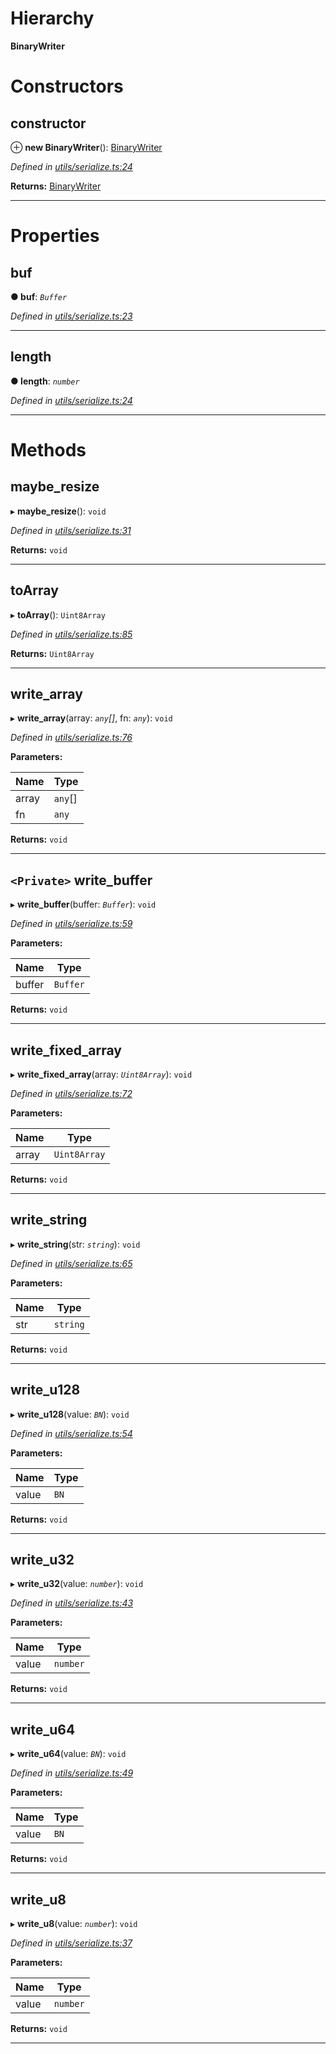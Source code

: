 

# Hierarchy

**BinaryWriter**

# Constructors

<a id="constructor"></a>

##  constructor

⊕ **new BinaryWriter**(): [BinaryWriter](_utils_serialize_.binarywriter.md)

*Defined in [utils/serialize.ts:24](https://github.com/nearprotocol/nearlib/blob/fb0e31a/src.ts/utils/serialize.ts#L24)*

**Returns:** [BinaryWriter](_utils_serialize_.binarywriter.md)

___

# Properties

<a id="buf"></a>

##  buf

**● buf**: *`Buffer`*

*Defined in [utils/serialize.ts:23](https://github.com/nearprotocol/nearlib/blob/fb0e31a/src.ts/utils/serialize.ts#L23)*

___
<a id="length"></a>

##  length

**● length**: *`number`*

*Defined in [utils/serialize.ts:24](https://github.com/nearprotocol/nearlib/blob/fb0e31a/src.ts/utils/serialize.ts#L24)*

___

# Methods

<a id="maybe_resize"></a>

##  maybe_resize

▸ **maybe_resize**(): `void`

*Defined in [utils/serialize.ts:31](https://github.com/nearprotocol/nearlib/blob/fb0e31a/src.ts/utils/serialize.ts#L31)*

**Returns:** `void`

___
<a id="toarray"></a>

##  toArray

▸ **toArray**(): `Uint8Array`

*Defined in [utils/serialize.ts:85](https://github.com/nearprotocol/nearlib/blob/fb0e31a/src.ts/utils/serialize.ts#L85)*

**Returns:** `Uint8Array`

___
<a id="write_array"></a>

##  write_array

▸ **write_array**(array: *`any`[]*, fn: *`any`*): `void`

*Defined in [utils/serialize.ts:76](https://github.com/nearprotocol/nearlib/blob/fb0e31a/src.ts/utils/serialize.ts#L76)*

**Parameters:**

| Name | Type |
| ------ | ------ |
| array | `any`[] |
| fn | `any` |

**Returns:** `void`

___
<a id="write_buffer"></a>

## `<Private>` write_buffer

▸ **write_buffer**(buffer: *`Buffer`*): `void`

*Defined in [utils/serialize.ts:59](https://github.com/nearprotocol/nearlib/blob/fb0e31a/src.ts/utils/serialize.ts#L59)*

**Parameters:**

| Name | Type |
| ------ | ------ |
| buffer | `Buffer` |

**Returns:** `void`

___
<a id="write_fixed_array"></a>

##  write_fixed_array

▸ **write_fixed_array**(array: *`Uint8Array`*): `void`

*Defined in [utils/serialize.ts:72](https://github.com/nearprotocol/nearlib/blob/fb0e31a/src.ts/utils/serialize.ts#L72)*

**Parameters:**

| Name | Type |
| ------ | ------ |
| array | `Uint8Array` |

**Returns:** `void`

___
<a id="write_string"></a>

##  write_string

▸ **write_string**(str: *`string`*): `void`

*Defined in [utils/serialize.ts:65](https://github.com/nearprotocol/nearlib/blob/fb0e31a/src.ts/utils/serialize.ts#L65)*

**Parameters:**

| Name | Type |
| ------ | ------ |
| str | `string` |

**Returns:** `void`

___
<a id="write_u128"></a>

##  write_u128

▸ **write_u128**(value: *`BN`*): `void`

*Defined in [utils/serialize.ts:54](https://github.com/nearprotocol/nearlib/blob/fb0e31a/src.ts/utils/serialize.ts#L54)*

**Parameters:**

| Name | Type |
| ------ | ------ |
| value | `BN` |

**Returns:** `void`

___
<a id="write_u32"></a>

##  write_u32

▸ **write_u32**(value: *`number`*): `void`

*Defined in [utils/serialize.ts:43](https://github.com/nearprotocol/nearlib/blob/fb0e31a/src.ts/utils/serialize.ts#L43)*

**Parameters:**

| Name | Type |
| ------ | ------ |
| value | `number` |

**Returns:** `void`

___
<a id="write_u64"></a>

##  write_u64

▸ **write_u64**(value: *`BN`*): `void`

*Defined in [utils/serialize.ts:49](https://github.com/nearprotocol/nearlib/blob/fb0e31a/src.ts/utils/serialize.ts#L49)*

**Parameters:**

| Name | Type |
| ------ | ------ |
| value | `BN` |

**Returns:** `void`

___
<a id="write_u8"></a>

##  write_u8

▸ **write_u8**(value: *`number`*): `void`

*Defined in [utils/serialize.ts:37](https://github.com/nearprotocol/nearlib/blob/fb0e31a/src.ts/utils/serialize.ts#L37)*

**Parameters:**

| Name | Type |
| ------ | ------ |
| value | `number` |

**Returns:** `void`

___

